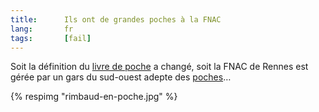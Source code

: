 ```yaml
---
title:      Ils ont de grandes poches à la FNAC
lang:       fr
tags:       [fail]
---
```


Soit la définition du [livre de poche](http://fr.wikipedia.org/wiki/Livre_de_poche) a changé, soit la FNAC de Rennes est gérée par un gars du sud-ouest adepte des [poches](http://fr.wikipedia.org/wiki/Poche_(sac_plastique))…

{% respimg "rimbaud-en-poche.jpg" %}

